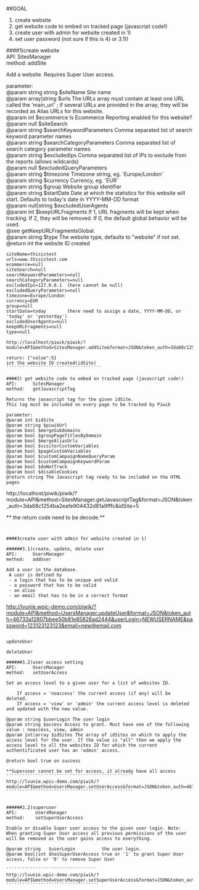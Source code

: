 
##GOAL
 1) create website  
 2) get website code to embed on tracked page (javascript code!)  
 3) create user with admin for website created in 1)  
 4) set user password (not sure if this is 4) or 3.1))  
  
####1)create website  
API:      SitesManager  
method:	  addSite  

Add a website.
Requires Super User access.
	 
parameter:  
@param string string $siteName Site name  
@param array|string $urls The URLs array must contain at least one URL called the 'main_url' ; if several URLs are provided in the array, they will be recorded as Alias URLs for this website.  
@param int $ecommerce Is Ecommerce Reporting enabled for this website?  
@param null $siteSearch  
@param string $searchKeywordParameters Comma separated list of search keyword parameter names  
@param string $searchCategoryParameters Comma separated list of search category parameter names  
@param string $excludedIps Comma separated list of IPs to exclude from the reports (allows wildcards)  
@param null $excludedQueryParameters  
@param string $timezone Timezone string, eg. 'Europe/London'  
@param string $currency Currency, eg. 'EUR'  
@param string $group Website group identifier  
@param string $startDate Date at which the statistics for this website will start. Defaults to today's date in YYYY-MM-DD format  
@param null|string $excludedUserAgents  
@param int $keepURLFragments If 1, URL fragments will be kept when tracking. If 2, they will be removed. If 0, the default global behavior will be used.  
@see getKeepURLFragmentsGlobal.  
@param string $type The website type, defaults to "website" if not set.  
@return int the website ID created  
  
`````````````````````````````````````
siteName=thisistest  
urls=www.thisistest.com  
ecommerce=null  
siteSearch=null  
searchKeywordParameters=null  
searchCategoryParameters=null  
excludedIps=127.0.0.1  (here cannot be null)  
excludedQueryParameters=null  
timezone=Europe/London  
currency=EUR  
group=null  
startDate=today        (here need to assign a date, YYYY-MM-DD, or 'today' or 'yesterday')
excludedUserAgents=null  
keepURLFragments=null  
type=null  

http://localhost/piwik/piwik/?module=API&method=SitesManager.addSite&format=JSON&token_auth=3da68c1254ba2eafe904432d81a9fffc&siteName=thisistest&urls=www.thisistest.com&ecommerce=null&siteSearch=null&searchKeywordParameters=null&searchCategoryParameters=null&excludedIps=182.9.9.9&excludedQueryParameters=null&timezone=Europe/London&currency=EUR&group=null&startDate=today&excludedUserAgents=null&keepURLFragments=null&type=null

return: {"value":5} 
int the website ID created(idSite)
````````````````````````````````````

####2) get website code to embed on tracked page (javascript code!)  
API:      SitesManager  
method:	  getJavascriptTag  

Returns the javascript tag for the given idSite.  
This tag must be included on every page to be tracked by Piwik

parameter:  
@param int $idSite  
@param string $piwikUrl  
@param bool $mergeSubdomains  
@param bool $groupPageTitlesByDomain  
@param bool $mergeAliasUrls  
@param bool $visitorCustomVariables  
@param bool $pageCustomVariables  
@param bool $customCampaignNameQueryParam  
@param bool $customCampaignKeywordParam  
@param bool $doNotTrack  
@param bool $disableCookies  
@return string The Javascript tag ready to be included on the HTML pages  

``````````````````````````````````````
http://localhost/piwik/piwik/?module=API&method=SitesManager.getJavascriptTag&format=JSON&token_auth=3da68c1254ba2eafe904432d81a9fffc&idSite=5

** the return code need to be decode.**
````````````````````````````````````````````


####3create user with admin for website created in 1)

######3.1)create, update, delete user
API:      UsersManager  
method:	  addUser  

Add a user in the database.  
 A user is defined by  
 - a login that has to be unique and valid  
 - a password that has to be valid  
 - an alias  
 - an email that has to be in a correct format  

````````````````````````````````````````````````````````````````
http://lvunie.wpic-demo.com/piwik/?module=API&method=UsersManager.updateUser&format=JSON&token_auth=46733a12807bbee50b81e85826ad2444&userLogin=NEWUSERNAME&password=123123123123&email=new@email.com
``````````````````````````````````````````````````````````````````

updateUser

deleteUser

######3.2)user access setting
API:      UsersManager
method:	  setUserAccess

Set an access level to a given user for a list of websites ID.  

	If access = 'noaccess' the current access (if any) will be deleted.  
	If access = 'view' or 'admin' the current access level is deleted and updated with the new value.

@param string $userLogin The user login  
@param string $access Access to grant. Must have one of the following value : noaccess, view, admin
@param int|array $idSites The array of idSites on which to apply the access level for the user. If the value is "all" then we apply the access level to all the websites ID for which the current authentificated user has an 'admin' access.

@return bool true on success  

**Superuser cannot be set for access, it already have all access  
````````````````````````````````````````````````
http://lvunie.wpic-demo.com/piwik/?module=API&method=UsersManager.setUserAccess&format=JSON&token_auth=46733a12807bbee50b81e85826ad2444&userLogin=KFC&access=view&idSites=1
````````````````````````````````````````````````


######3.2)superuser   
API:       UsersManager  
method:    setSuperUserAccess  

Enable or disable Super user access to the given user login. Note: When granting Super User access all previous permissions of the user will be removed as the user gains access to everything.

@param string   $userLogin          the user login.
@param bool|int $hasSuperUserAccess true or '1' to grant Super User access, false or '0' to remove Super User
 
``````````````````````````````````
http://lvunie.wpic-demo.com/piwik/?module=API&method=UsersManager.setSuperUserAccess&format=JSON&token_auth=46733a12807bbee50b81e85826ad2444&userLogin=NEWUSERNAME&hasSuperUserAccess=1
```````````````````````````````````





